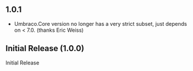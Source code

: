 ## 1.0.1

 * Umbraco.Core version no longer has a very strict subset, just depends on < 7.0. (thanks Eric Weiss)

## Initial Release (1.0.0)

Initial Release